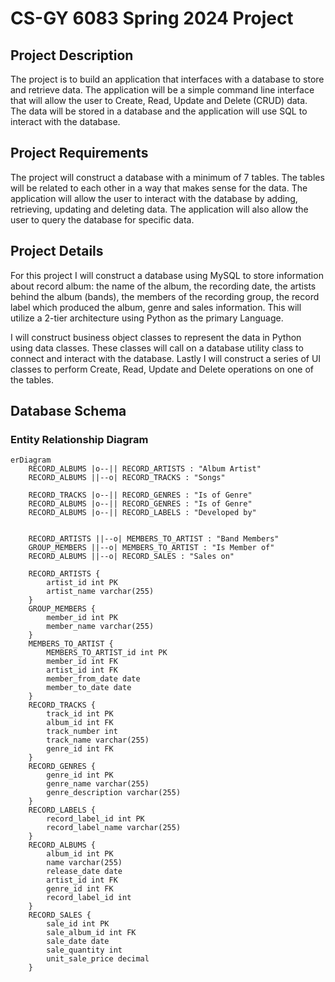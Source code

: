 # CS-GY 6083 Spring 2024 Project

## Project Description
The project is to build an application that interfaces with a database to store and retrieve data. The application will be a simple command line interface that will allow the user to Create, Read, Update and Delete (CRUD) data. The data will be stored in a database and the application will use SQL to interact with the database.

## Project Requirements
The project will construct a database with a minimum of 7 tables. The tables will be related to each other in a way that makes sense for the data. The application will allow the user to interact with the database by adding, retrieving, updating and deleting data. The application will also allow the user to query the database for specific data.

## Project Details
For this project I will construct a database using MySQL to store information about record album: the name of the album, the recording date, the artists behind the album (bands), the members of the recording group, the record label which produced the album, genre and sales information. This will utilize a 2-tier architecture using Python as the primary Language.

I will construct business object classes to represent the data in Python using data classes. These classes will call on a database utility class to connect and interact with the database. Lastly I will construct a series of UI classes to perform Create, Read, Update and Delete operations on one of the tables.

## Database Schema

### Entity Relationship Diagram
```mermaid
erDiagram
    RECORD_ALBUMS |o--|| RECORD_ARTISTS : "Album Artist"
    RECORD_ALBUMS ||--o| RECORD_TRACKS : "Songs"

    RECORD_TRACKS |o--|| RECORD_GENRES : "Is of Genre"
    RECORD_ALBUMS |o--|| RECORD_GENRES : "Is of Genre"
    RECORD_ALBUMS |o--|| RECORD_LABELS : "Developed by"


    RECORD_ARTISTS ||--o| MEMBERS_TO_ARTIST : "Band Members"
    GROUP_MEMBERS ||--o| MEMBERS_TO_ARTIST : "Is Member of"
    RECORD_ALBUMS ||--o| RECORD_SALES : "Sales on"

    RECORD_ARTISTS {
        artist_id int PK
        artist_name varchar(255)
    }
    GROUP_MEMBERS {
        member_id int PK
        member_name varchar(255)
    }
    MEMBERS_TO_ARTIST {
        MEMBERS_TO_ARTIST_id int PK
        member_id int FK
        artist_id int FK
        member_from_date date
        member_to_date date
    }
    RECORD_TRACKS {
        track_id int PK
        album_id int FK
        track_number int
        track_name varchar(255)
        genre_id int FK
    }
    RECORD_GENRES {
        genre_id int PK
        genre_name varchar(255)
        genre_description varchar(255)
    }
    RECORD_LABELS {
        record_label_id int PK
        record_label_name varchar(255)
    }
    RECORD_ALBUMS {
        album_id int PK
        name varchar(255)
        release_date date
        artist_id int FK
        genre_id int FK
        record_label_id int
    }
    RECORD_SALES {
        sale_id int PK
        sale_album_id int FK
        sale_date date
        sale_quantity int
        unit_sale_price decimal
    }


    
```